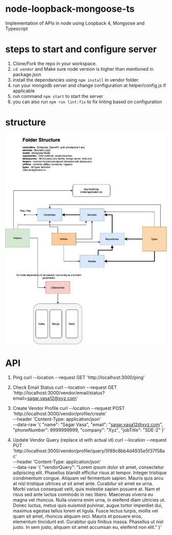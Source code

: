 # node-loopback-mongoose-ts
Implementation of APIs in node using Loopback 4, Mongoose and Typescript

# steps to start and configure server
1. Clone/Fork the repo in your workspace.
2. `cd vendor` and Make sure node version is higher than mentioned in package.json
2. install the dependancies using `npm install` in vendor folder. 
3. run your mongodb server and change configuration at helper/config.js if applicable
4. run command `npm start` to start the server
5. you can also run `npm run lint:fix` to fix linting based on configuration

# structure
![Folder Structure](/vendor/public/images/loopback_structure.png)

# API
1. Ping
curl --location --request GET 'http://localhost:3000/ping'

2. Check Email Status
curl --location --request GET 'http://localhost:3000/vendor/email/status?email=sagar.vasa12@xyz.com'

3. Create Vendor Profile
curl --location --request POST 'http://localhost:3000/vendor/profile/create' \
--header 'Content-Type: application/json' \
--data-raw '{
  "name": "Sagar Vasa",
  "email": "sagar.vasa12@xyz.com",
  "phoneNumber": 9999999999,
  "company": "Xyz",
  "jobTitle": "SDE-2"
}'

4. Update Vendor Query (replace id with actual id)
curl --location --request PUT 'http://localhost:3000/vendor/profile/query/5f89c8bb4d4935e5f37f58ac' \
--header 'Content-Type: application/json' \
--data-raw '{
    "vendorQuery": "Lorem ipsum dolor sit amet, consectetur adipiscing elit. Phasellus blandit efficitur risus at tempor. Integer tristique condimentum congue. Aliquam vel fermentum sapien. Mauris quis arcu at nisl tristique ultrices ut sit amet ante. Curabitur sit amet ex urna. Morbi varius consequat velit, quis molestie sapien posuere at. Nam et risus sed ante luctus commodo in nec libero. Maecenas viverra eu magna vel rhoncus. Nulla viverra enim urna, in eleifend diam ultricies ut. Donec luctus, metus quis euismod pulvinar, augue tortor imperdiet dui, maximus egestas tellus lorem et ligula. Fusce lectus turpis, mollis vel quam sit amet, rhoncus aliquam orci. Mauris et posuere eros, elementum tincidunt est. Curabitur quis finibus massa. Phasellus ut nisl justo. In sem justo, aliquam sit amet accumsan eu, eleifend non elit."
}'
